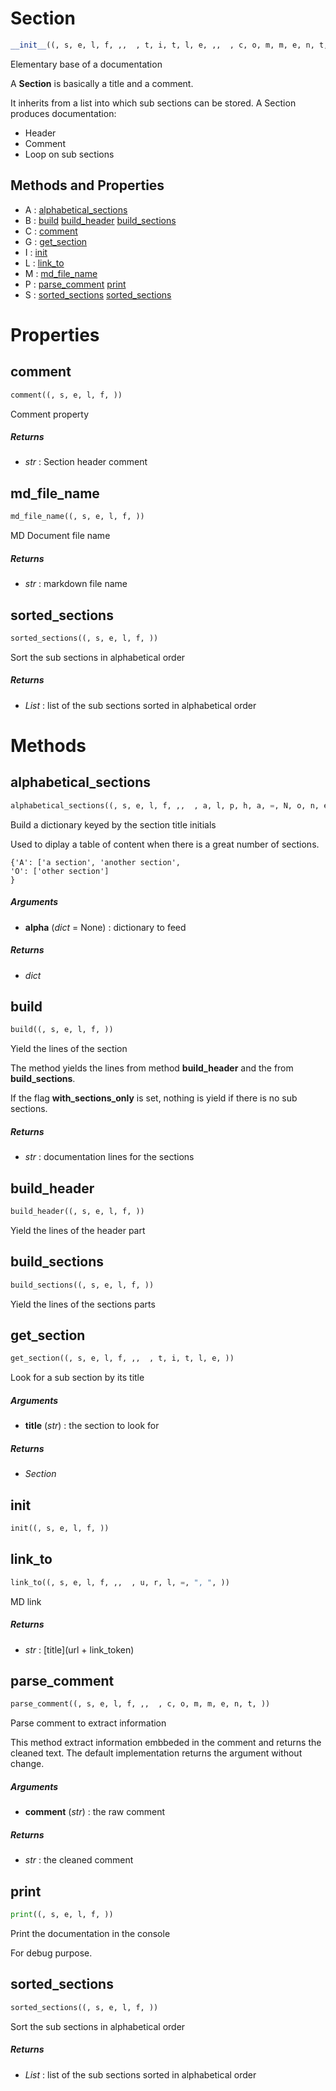 # Section



``` python
__init__((, s, e, l, f, ,,  , t, i, t, l, e, ,,  , c, o, m, m, e, n, t, =, N, o, n, e, ,,  , l, e, v, e, l, =, 0, ,,  , w, i, t, h, _, s, e, c, t, i, o, n, s, _, o, n, l, y, =, F, a, l, s, e, ,,  , s, o, r, t, _, s, e, c, t, i, o, n, s, =, F, a, l, s, e, ))
```

Elementary base of a documentation

A **Section** is basically a title and a comment.

It inherits from a list into which sub sections can be stored.
A Section produces documentation:
- Header
- Comment
- Loop on sub sections



## Methods and Properties
- A : [alphabetical_sections](#alphabetical_sections) 
- B : [build](#build) [build_header](#build_header) [build_sections](#build_sections) 
- C : [comment](#comment) 
- G : [get_section](#get_section) 
- I : [init](#init) 
- L : [link_to](#link_to) 
- M : [md_file_name](#md_file_name) 
- P : [parse_comment](#parse_comment) [print](#print) 
- S : [sorted_sections](#sorted_sections) [sorted_sections](#sorted_sections) 

# Properties

## comment

``` python
comment((, s, e, l, f, ))
```

Comment property



##### Returns

- _str_ : Section header comment


## md_file_name

``` python
md_file_name((, s, e, l, f, ))
```

MD Document file name



##### Returns

- _str_ : markdown file name


## sorted_sections

``` python
sorted_sections((, s, e, l, f, ))
```

Sort the sub sections in alphabetical order



##### Returns

- _List_ : list of the sub sections sorted in alphabetical order



# Methods

## alphabetical_sections

``` python
alphabetical_sections((, s, e, l, f, ,,  , a, l, p, h, a, =, N, o, n, e, ))
```

Build a dictionary keyed by the section title initials

Used to diplay a table of content when there is a great number of sections.

```
{'A': ['a section', 'another section',
'O': ['other section']
}
```



##### Arguments

- **alpha** (_dict_ = None) : dictionary to feed

##### Returns

- _dict_


## build

``` python
build((, s, e, l, f, ))
```

Yield the lines of the section

The method yields the lines from method **build_header** and the from
**build_sections**.

If the flag **with_sections_only** is set, nothing is yield if there is no
sub sections.



##### Returns

- _str_ : documentation lines for the sections


## build_header

``` python
build_header((, s, e, l, f, ))
```

Yield the lines of the header part




## build_sections

``` python
build_sections((, s, e, l, f, ))
```

Yield the lines of the sections parts




## get_section

``` python
get_section((, s, e, l, f, ,,  , t, i, t, l, e, ))
```

Look for a sub section by its title



##### Arguments

- **title** (_str_) : the section to look for

##### Returns

- _Section_


## init

``` python
init((, s, e, l, f, ))
```




## link_to

``` python
link_to((, s, e, l, f, ,,  , u, r, l, =, ", ", ))
```

MD link



##### Returns

- _str_ : [title](url + link_token)


## parse_comment

``` python
parse_comment((, s, e, l, f, ,,  , c, o, m, m, e, n, t, ))
```

Parse comment to extract information

This method extract information embbeded in the comment and returns the cleaned text.
The default implementation returns the argument without change.



##### Arguments

- **comment** (_str_) : the raw comment

##### Returns

- _str_ : the cleaned comment


## print

``` python
print((, s, e, l, f, ))
```

Print the documentation in the console

For debug purpose.




## sorted_sections

``` python
sorted_sections((, s, e, l, f, ))
```

Sort the sub sections in alphabetical order



##### Returns

- _List_ : list of the sub sections sorted in alphabetical order



